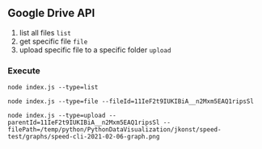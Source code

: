 ## Google Drive API

1. list all files `list`
2. get specific file `file`
3. upload specific file to a specific folder `upload`

### Execute
`node index.js --type=list`

`node index.js --type=file --fileId=11IeF2t9IUKIBiA__n2Mxm5EAQ1ripsSl`

`node index.js --type=upload --parentId=11IeF2t9IUKIBiA__n2Mxm5EAQ1ripsSl --filePath=/temp/python/PythonDataVisualization/jkonst/speed-test/graphs/speed-cli-2021-02-06-graph.png`
